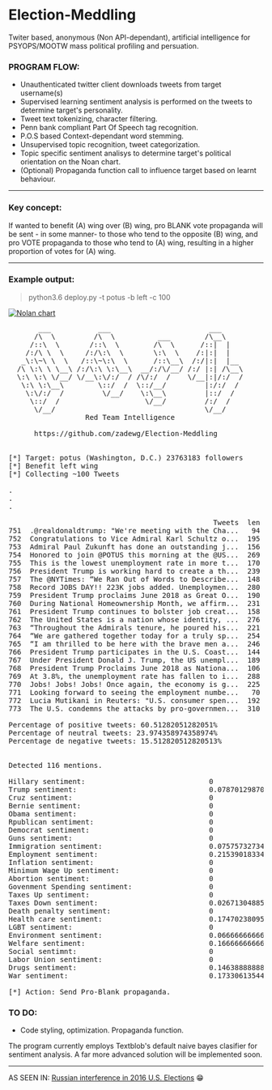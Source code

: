 # Election-Meddling 

Twiter based, anonymous (Non API-dependant), artificial intelligence for PSYOPS/MOOTW mass political profiling and persuation.

### PROGRAM FLOW:

* Unauthenticated twitter client downloads tweets from target username(s)
* Supervised learning sentiment analysis is performed on the tweets to determine target's personality.
* Tweet text tokenizing, character filtering.
* Penn bank compliant Part Of Speech tag recognition.
* P.O.S based Context-dependant word stemming.
* Unsupervised topic recognition, tweet categorization.
* Topic specific sentiment analisys to determine target's political orientation on the Noan chart.
* (Optional) Propaganda function call to influence target based on learnt behaviour.

---
### Key concept:

If wanted to benefit (A) wing over (B) wing, pro BLANK vote propaganda will be sent - in some manner- to those who tend to the opposite (B) wing, and pro VOTE propaganda to those who tend to (A) wing, resulting in a higher proportion of votes for (A) wing. 

---

### Example output:

> python3.6 deploy.py -t potus -b left -c 100

<a href="https://github.com/zadewg/"><img src="https://image.ibb.co/n0w80p/nolan2.png" title="Nolan chart" alt="Nolan chart"></a>


<pre>
       ___           ___                       ___      
      /\  \         /\  \          ___        /\__\     
     /::\  \       /::\  \        /\  \      /::|  |    
    /:/\ \  \     /:/\:\  \       \:\  \    /:|:|  |    
   _\:\~\ \  \   /::\~\:\  \      /::\__\  /:/|:|  |__  
  /\ \:\ \ \__\ /:/\:\ \:\__\  __/:/\/__/ /:/ |:| /\__\ 
  \:\ \:\ \/__/ \/__\:\/:/  / /\/:/  /    \/__|:|/:/  / 
   \:\ \:\__\        \::/  /  \::/__/         |:/:/  /  
    \:\/:/  /         \/__/    \:\__\         |::/  /   
     \::/  /                    \/__/         /:/  /    
      \/__/                                   \/__/     
                  Red Team Intelligence               

      https://github.com/zadewg/Election-Meddling  


[*] Target: potus (Washington, D.C.) 23763183 followers
[*] Benefit left wing
[*] Collecting ~100 Tweets

.
.
.

                                                Tweets  len                   ID                Date   Likes    RTs  SA
751  .@realdonaldtrump: "We're meeting with the Cha...   94  1002633696086593536 2018-06-01 19:31:15   11748   2559   0
752  Congratulations to Vice Admiral Karl Schultz o...  195  1002628738146865154 2018-06-01 19:11:33    5983   1009   1
753  Admiral Paul Zukunft has done an outstanding j...  156  1002628407807619073 2018-06-01 19:10:15    5246    765   1
754  Honored to join @POTUS this morning at the @US...  269  1002627439892271106 2018-06-01 19:06:24    6754   1131   1
755  This is the lowest unemployment rate in more t...  170  1002620046764539904 2018-06-01 18:37:01    6033   1515   1
756  President Trump is working hard to create a th...  239  1002612998433923078 2018-06-01 18:09:01    4917   1226   1
757  The @NYTimes: “We Ran Out of Words to Describe...  148  1002598904498704385 2018-06-01 17:13:00    8885   2674   1
758  Record JOBS DAY!! 223K jobs added. Unemploymen...  280  1002602715820756993 2018-06-01 17:28:09   40487   9077   1
759  President Trump proclaims June 2018 as Great O...  190  1002595130304598016 2018-06-01 16:58:01    5415   1114   1
760  During National Homeownership Month, we affirm...  231  1002588594207383552 2018-06-01 16:32:02    3795    766   1
761  President Trump continues to bolster job creat...  158  1002585315549302784 2018-06-01 16:19:01    4919   1071   1
762  The United States is a nation whose identity, ...  276  1002584816016125954 2018-06-01 16:17:01    4473    941   0
763  “Throughout the Admirals tenure, he poured his...  221  1002580989497860096 2018-06-01 16:01:49    5350   1069   1
764  “We are gathered together today for a truly sp...  254  1002579894692265984 2018-06-01 15:57:28    5672   1086   1
765  “I am thrilled to be here with the brave men a...  246  1002578420306345985 2018-06-01 15:51:37    9402   1805   1
766  President Trump participates in the U.S. Coast...  144  1002565818696327168 2018-06-01 15:01:32    4322    875   1
767  Under President Donald J. Trump, the US unempl...  189  1002563670306672640 2018-06-01 14:53:00    7268   1819   1
768  President Trump Proclaims June 2018 as Nationa...  106  1002550752127135744 2018-06-01 14:01:40    3536    685   0
769  At 3.8%, the unemployment rate has fallen to i...  288  1002558333973393408 2018-06-01 14:31:48   12898   3026   1
770  Jobs! Jobs! Jobs! Once again, the economy is g...  225  1002548108755075074 2018-06-01 13:51:10   17077   3980   1
771  Looking forward to seeing the employment numbe...   70  1002510522032541701 2018-06-01 11:21:48   75725  11371   0
772  Lucia Mutikani in Reuters: "U.S. consumer spen...  192  1002314283663941632 2018-05-31 22:22:01    3210    750   1
773  The U.S. condemns the attacks by pro-governmen...  310  1002312027598217216 2018-05-31 22:13:04    7096   2072   1

Percentage of positive tweets: 60.51282051282051%
Percentage of neutral tweets: 23.974358974358974%
Percentage de negative tweets: 15.512820512820513%


Detected 116 mentions.

Hillary sentiment:                             0
Trump sentiment:                               0.07870129870129869
Cruz sentiment:                                0
Bernie sentiment:                              0
Obama sentiment:                               0
Rpublican sentiment:                           0
Democrat sentiment:                            0
Guns sentiment:                                0
Immigration sentiment:                         0.07575732734614314
Employment sentiment:                          0.21539018334606566
Inflation sentiment:                           0
Minimum Wage Up sentiment:                     0
Abortion sentiment:                            0
Govenment Spending sentiment:                  0
Taxes Up sentiment:                            0
Taxes Down sentiment:                          0.026713048855906002
Death penalty sentiment:                       0
Health care sentiment:                         0.17470238095238097
LGBT sentiment:                                0
Environment sentiment:                         0.06666666666666668
Welfare sentiment:                             0.16666666666666669
Social sentimnt:                               0
Labor Union sentiment:                         0 
Drugs sentiment:                               0.1463888888888889
War sentiment:                                 0.1733061354489926

[*] Action: Send Pro-Blank propaganda.
</pre>


### TO DO:

- Code styling, optimization. Propaganda function.

The program currently employs Textblob's default naive bayes clasifier for sentiment analysis. A far more advanced solution will be implemented soon.

---

AS SEEN IN: [Russian interference in 2016 U.S. Elections](https://en.wikipedia.org/wiki/Russian_interference_in_the_2016_United_States_elections) :grin:

